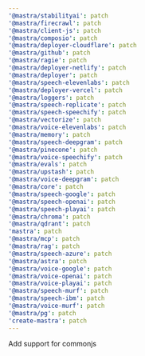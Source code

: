 ```yaml
---
'@mastra/stabilityai': patch
'@mastra/firecrawl': patch
'@mastra/client-js': patch
'@mastra/composio': patch
'@mastra/deployer-cloudflare': patch
'@mastra/github': patch
'@mastra/ragie': patch
'@mastra/deployer-netlify': patch
'@mastra/deployer': patch
'@mastra/speech-elevenlabs': patch
'@mastra/deployer-vercel': patch
'@mastra/loggers': patch
'@mastra/speech-replicate': patch
'@mastra/speech-speechify': patch
'@mastra/vectorize': patch
'@mastra/voice-elevenlabs': patch
'@mastra/memory': patch
'@mastra/speech-deepgram': patch
'@mastra/pinecone': patch
'@mastra/voice-speechify': patch
'@mastra/evals': patch
'@mastra/upstash': patch
'@mastra/voice-deepgram': patch
'@mastra/core': patch
'@mastra/speech-google': patch
'@mastra/speech-openai': patch
'@mastra/speech-playai': patch
'@mastra/chroma': patch
'@mastra/qdrant': patch
'mastra': patch
'@mastra/mcp': patch
'@mastra/rag': patch
'@mastra/speech-azure': patch
'@mastra/astra': patch
'@mastra/voice-google': patch
'@mastra/voice-openai': patch
'@mastra/voice-playai': patch
'@mastra/speech-murf': patch
'@mastra/speech-ibm': patch
'@mastra/voice-murf': patch
'@mastra/pg': patch
'create-mastra': patch
---
```


Add support for commonjs
